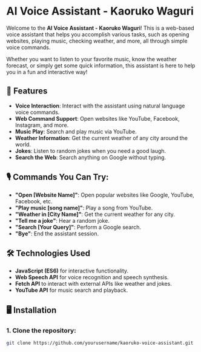 # AI Voice Assistant - Kaoruko Waguri

Welcome to the **AI Voice Assistant - Kaoruko Waguri**! This is a web-based voice assistant that helps you accomplish various tasks, such as opening websites, playing music, checking weather, and more, all through simple voice commands.

Whether you want to listen to your favorite music, know the weather forecast, or simply get some quick information, this assistant is here to help you in a fun and interactive way!

## 🚀 Features
- **Voice Interaction**: Interact with the assistant using natural language voice commands.
- **Web Command Support**: Open websites like YouTube, Facebook, Instagram, and more.
- **Music Play**: Search and play music via YouTube.
- **Weather Information**: Get the current weather of any city around the world.
- **Jokes**: Listen to random jokes when you need a good laugh.
- **Search the Web**: Search anything on Google without typing.

## 🎙️ Commands You Can Try:
- **"Open [Website Name]"**: Open popular websites like Google, YouTube, Facebook, etc.
- **"Play music [song name]"**: Play a song from YouTube.
- **"Weather in [City Name]"**: Get the current weather for any city.
- **"Tell me a joke"**: Hear a random joke.
- **"Search [Your Query]"**: Perform a Google search.
- **"Bye"**: End the assistant session.

## 🛠️ Technologies Used
- **JavaScript (ES6)** for interactive functionality.
- **Web Speech API** for voice recognition and speech synthesis.
- **Fetch API** to interact with external APIs like weather and jokes.
- **YouTube API** for music search and playback.

## 🖥️ Installation

### 1. Clone the repository:
```bash
git clone https://github.com/yourusername/kaoruko-voice-assistant.git

